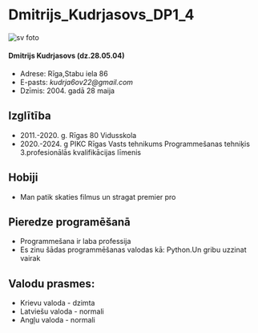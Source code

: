 # Dmitrijs_Kudrjasovs_DP1_4
####
![sv foto](https://a.radikal.ru/a26/2106/71/07002982262e.jpg)
#### Dmitrijs Kudrjasovs (dz.28.05.04)
* Adrese: Rīga,Stabu iela 86
* E-pasts: _kudrja6ov22@gmail.com_
* Dzīmis: 2004. gadā 28 maija

## Izglītība
* 2011.-2020. g. Rīgas 80 Vidusskola
* 2020.-2024. g PIKC Rīgas Vasts tehnikums Programmešanas tehniķis 3.profesionālās kvalifikācijas līmenis

## Hobiji
* Man patik skaties filmus un stragat premier pro


## Pieredze programēšanā
* Programmešana ir laba professija
* Es zinu šādas programmēšanas valodas kā: Python.Un gribu uzzinat vairak

## Valodu prasmes:
* Krievu valoda - dzimta
* Latviešu valoda - normali
* Angļu valoda - normali
